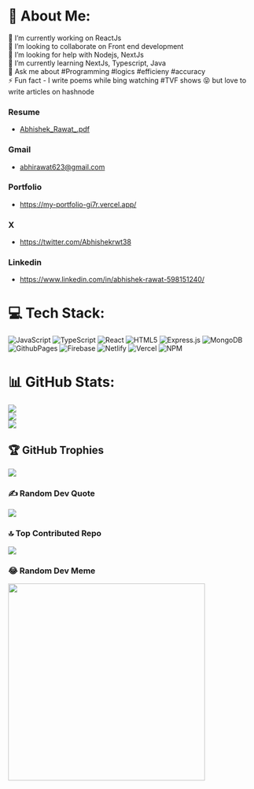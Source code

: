 # 💫 About Me:
🔭 I’m currently working on ReactJs <br>👯 I’m looking to collaborate on Front end development <br>🤝 I’m looking for help with Nodejs, NextJs<br>🌱 I’m currently learning NextJs, Typescript, Java<br>💬 Ask me about #Programming #logics #efficieny #accuracy<br>⚡ Fun fact - I write poems while bing watching #TVF shows 😝 but love to write articles on hashnode

### Resume  
- [Abhishek_Rawat_.pdf](https://github.com/Abhirawat623/Abhirawat623/files/14042479/Abhishek_Rawat_.pdf)

  
### Gmail
- abhirawat623@gmail.com
  
### Portfolio
- https://my-portfolio-gi7r.vercel.app/
  
### X
- https://twitter.com/Abhishekrwt38
  
### Linkedin
- https://www.linkedin.com/in/abhishek-rawat-598151240/


# 💻 Tech Stack:
![JavaScript](https://img.shields.io/badge/javascript-%23323330.svg?style=for-the-badge&logo=javascript&logoColor=%23F7DF1E) ![TypeScript](https://img.shields.io/badge/Typescript-blue?logo=typescript&logoColor=black) ![React](https://img.shields.io/badge/react-%2320232a.svg?style=for-the-badge&logo=react&logoColor=%2361DAFB) ![HTML5](https://img.shields.io/badge/html5-%23E34F26.svg?style=for-the-badge&logo=html5&logoColor=white) ![Express.js](https://img.shields.io/badge/express.js-%23404d59.svg?style=for-the-badge&logo=express&logoColor=%2361DAFB) ![MongoDB](https://img.shields.io/badge/MongoDB-%234ea94b.svg?style=for-the-badge&logo=mongodb&logoColor=white) ![GithubPages](https://img.shields.io/badge/github%20pages-121013?style=for-the-badge&logo=github&logoColor=white) ![Firebase](https://img.shields.io/badge/firebase-%23039BE5.svg?style=for-the-badge&logo=firebase) ![Netlify](https://img.shields.io/badge/netlify-%23000000.svg?style=for-the-badge&logo=netlify&logoColor=#00C7B7) ![Vercel](https://img.shields.io/badge/vercel-%23000000.svg?style=for-the-badge&logo=vercel&logoColor=white) ![NPM](https://img.shields.io/badge/NPM-%23CB3837.svg?style=for-the-badge&logo=npm&logoColor=white)
# 📊 GitHub Stats:
![](https://github-readme-stats.vercel.app/api?username=abhirawat623&theme=swift&hide_border=false&include_all_commits=true&count_private=false)<br/>
![](https://github-readme-streak-stats.herokuapp.com/?user=abhirawat623&theme=swift&hide_border=false)<br/>
![](https://github-readme-stats.vercel.app/api/top-langs/?username=abhirawat623&theme=swift&hide_border=false&include_all_commits=true&count_private=false&layout=compact)

## 🏆 GitHub Trophies
![](https://github-profile-trophy.vercel.app/?username=abhirawat623&theme=darkhub&no-frame=false&no-bg=false&margin-w=4)

### ✍️ Random Dev Quote
![](https://quotes-github-readme.vercel.app/api?type=horizontal&theme=radical)

### 🔝 Top Contributed Repo
![](https://github-contributor-stats.vercel.app/api?username=abhirawat623&limit=5&theme=nord&combine_all_yearly_contributions=true)

### 😂 Random Dev Meme
<img src='https://randommeme-five.vercel.app/' style="height: 400px;"/>

<!-- Proudly created with GPRM ( https://gprm.itsvg.in ) -->

